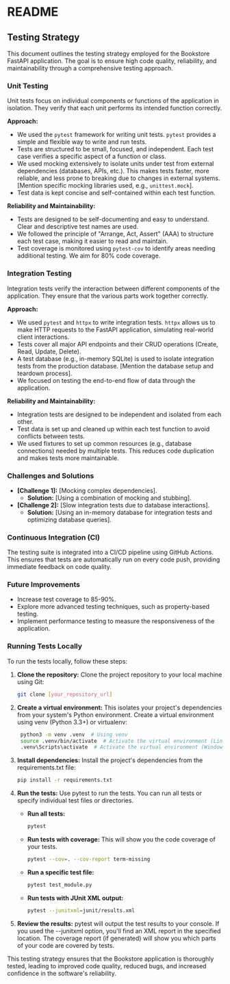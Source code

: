 # README

## Testing Strategy

This document outlines the testing strategy employed for the Bookstore FastAPI application. The goal is to ensure high code quality, reliability, and maintainability through a comprehensive testing approach.

### Unit Testing

Unit tests focus on individual components or functions of the application in isolation.  They verify that each unit performs its intended function correctly.

**Approach:**

*   We used the `pytest` framework for writing unit tests.  `pytest` provides a simple and flexible way to write and run tests.
*   Tests are structured to be small, focused, and independent.  Each test case verifies a specific aspect of a function or class.
*   We used mocking extensively to isolate units under test from external dependencies (databases, APIs, etc.).  This makes tests faster, more reliable, and less prone to breaking due to changes in external systems.  [Mention specific mocking libraries used, e.g., `unittest.mock`].
*   Test data is kept concise and self-contained within each test function.

**Reliability and Maintainability:**

*   Tests are designed to be self-documenting and easy to understand.  Clear and descriptive test names are used.
*   We followed the principle of "Arrange, Act, Assert" (AAA) to structure each test case, making it easier to read and maintain.
*   Test coverage is monitored using `pytest-cov` to identify areas needing additional testing.  We aim for 80% code coverage.

### Integration Testing

Integration tests verify the interaction between different components of the application.  They ensure that the various parts work together correctly.

**Approach:**

*   We used `pytest` and `httpx` to write integration tests. `httpx` allows us to make HTTP requests to the FastAPI application, simulating real-world client interactions.
*   Tests cover all major API endpoints and their CRUD operations (Create, Read, Update, Delete).
*   A test database (e.g., in-memory SQLite) is used to isolate integration tests from the production database.  [Mention the database setup and teardown process].
*   We focused on testing the end-to-end flow of data through the application.

**Reliability and Maintainability:**

*   Integration tests are designed to be independent and isolated from each other.
*   Test data is set up and cleaned up within each test function to avoid conflicts between tests.
*   We used fixtures to set up common resources (e.g., database connections) needed by multiple tests.  This reduces code duplication and makes tests more maintainable.

### Challenges and Solutions

*   **[Challenge 1]:**  [Mocking complex dependencies].
    *   **Solution:** [Using a combination of mocking and stubbing].
*   **[Challenge 2]:** [Slow integration tests due to database interactions].
    *   **Solution:** [Using an in-memory database for integration tests and optimizing database queries].

### Continuous Integration (CI)

The testing suite is integrated into a CI/CD pipeline using GitHub Actions.  This ensures that tests are automatically run on every code push, providing immediate feedback on code quality.

### Future Improvements

*   Increase test coverage to 85-90%.
*   Explore more advanced testing techniques, such as property-based testing.
*   Implement performance testing to measure the responsiveness of the application.

### Running Tests Locally

To run the tests locally, follow these steps:

1. **Clone the repository:** Clone the project repository to your local machine using Git:

   ```bash
   git clone [your_repository_url]

2. **Create a virtual environment:**  This isolates your project's dependencies from your system's Python environment. Create a virtual environment using venv (Python 3.3+) or virtualenv:
    
   ```bash
    python3 -m venv .venv  # Using venv
    source .venv/bin/activate  # Activate the virtual environment (Linux/macOS)
    .venv\Scripts\activate  # Activate the virtual environment (Windows)

3. **Install dependencies:** Install the project's dependencies from the requirements.txt file:
    
   ```bash
   pip install -r requirements.txt

4. **Run the tests:** Use pytest to run the tests. You can run all tests or specify individual test files or directories.
    
    - **Run all tests:** 
        ```bash
        pytest
    
    - **Run tests with coverage:** This will show you the code coverage of your tests.
        ```bash
        pytest --cov=. --cov-report term-missing
    
    - **Run a specific test file:** 
        ```bash
        pytest test_module.py
    
    - **Run tests with JUnit XML output:**
        ```bash
        pytest --junitxml=junit/results.xml

5. **Review the results:** pytest will output the test results to your console. If you used the --junitxml option, you'll find an XML report in the specified location. The coverage report (if generated) will show you which parts of your code are covered by tests.



This testing strategy ensures that the Bookstore application is thoroughly tested, leading to improved code quality, reduced bugs, and increased confidence in the software's reliability.